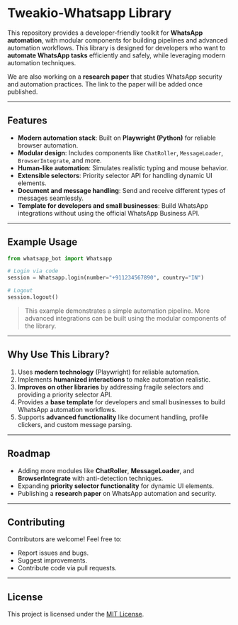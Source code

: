 # Tweakio-Whatsapp Library

This repository provides a developer-friendly toolkit for **WhatsApp automation**, with modular components for building pipelines and advanced automation workflows. This library is designed for developers who want to **automate WhatsApp tasks** efficiently and safely, while leveraging modern automation techniques.

We are also working on a **research paper** that studies WhatsApp security and automation practices. The link to the paper will be added once published.

---

## Features

* **Modern automation stack**: Built on **Playwright (Python)** for reliable browser automation.
* **Modular design**: Includes components like `ChatRoller`, `MessageLoader`, `BrowserIntegrate`, and more.
* **Human-like automation**: Simulates realistic typing and mouse behavior.
* **Extensible selectors**: Priority selector API for handling dynamic UI elements.
* **Document and message handling**: Send and receive different types of messages seamlessly.
* **Template for developers and small businesses**: Build WhatsApp integrations without using the official WhatsApp Business API.

---

## Example Usage

```python
from whatsapp_bot import Whatsapp

# Login via code
session = Whatsapp.login(number="+911234567890", country="IN")

# Logout
session.logout()
```

> This example demonstrates a simple automation pipeline. More advanced integrations can be built using the modular components of the library.

---

## Why Use This Library?

1. Uses **modern technology** (Playwright) for reliable automation.
2. Implements **humanized interactions** to make automation realistic.
3. **Improves on other libraries** by addressing fragile selectors and providing a priority selector API.
4. Provides a **base template** for developers and small businesses to build WhatsApp automation workflows.
5. Supports **advanced functionality** like document handling, profile clickers, and custom message parsing.

---

## Roadmap

* Adding more modules like **ChatRoller**, **MessageLoader**, and **BrowserIntegrate** with anti-detection techniques.
* Expanding **priority selector functionality** for dynamic UI elements.
* Publishing a **research paper** on WhatsApp automation and security.

---

## Contributing

Contributors are welcome! Feel free to:

* Report issues and bugs.
* Suggest improvements.
* Contribute code via pull requests.

---

## License

This project is licensed under the [MIT License](LICENSE).

